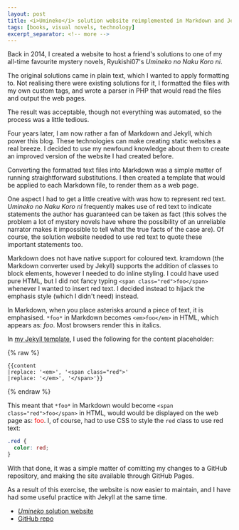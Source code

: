 ```yaml
---
layout: post
title: <i>Umineko</i> solution website reimplemented in Markdown and Jekyll
tags: [books, visual novels, technology]
excerpt_separator: <!-- more -->
---
```

Back in 2014, I created a website to host a friend's solutions to one of my all-time favourite mystery novels, Ryukishi07's _Umineko no Naku Koro ni_.

The original solutions came in plain text, which I wanted to apply formatting to. Not realising there were existing solutions for it, I formatted the files with my own custom tags, and wrote a parser in PHP that would read the files and output the web pages.

The result was acceptable, though not everything was automated, so the process was a little tedious.

Four years later, I am now rather a fan of Markdown and Jekyll, which power this blog. These technologies can make creating static websites a real breeze. I decided to use my newfound knowledge about them to create an improved version of the website I had created before.

<!-- more -->

Converting the formatted text files into Markdown was a simple matter of running straightforward substitutions. I then created a template that would be applied to each Markdown file, to render them as a web page.

One aspect I had to get a little creative with was how to represent red text. _Umineko no Naku Koro ni_ frequently makes use of red text to indicate statements the author has guaranteed can be taken as fact (this solves the problem a lot of mystery novels have where the possibility of an unreliable narrator makes it impossible to tell what the true facts of the case are). Of course, the solution website needed to use red text to quote these important statements too.

Markdown does not have native support for coloured text. kramdown (the Markdown converter used by Jekyll) supports the addition of classes to block elements, however I needed to do inline styling. I could have used pure HTML, but I did not fancy typing `<span class="red">foo</span>` whenever I wanted to insert red text. I decided instead to hijack the emphasis style (which I didn't need) instead.

In Markdown, when you place asterisks around a piece of text, it is emphasised. `*foo*` in Markdown becomes `<em>foo</em>` in HTML, which appears as: *foo*. Most browsers render this in italics.

In [my Jekyll template](https://github.com/ldjb/uminekosolution/blob/master/_layouts/default.html), I used the following for the content placeholder:

{% raw %}
```liquid
{{content
|replace: '<em>', '<span class="red">'
|replace: '</em>', '</span>'}}
```
{% endraw %}

This meant that `*foo*` in Markdown would become `<span class="red">foo</span>` in HTML, would would be displayed on the web page as: <span style="color: red;">foo</span>. I, of course, had to use CSS to style the `red` class to use red text:

```css
.red {
  color: red;
}
```

With that done, it was a simple matter of comitting my changes to a GitHub repository, and making the site available through GitHub Pages.

As a result of this exercise, the website is now easier to maintain, and I have had some useful practice with Jekyll at the same time.

* [*Umineko* solution website](https://ldjb.github.io/uminekosolution/)
* [GitHub repo](https://github.com/ldjb/uminekosolution)
